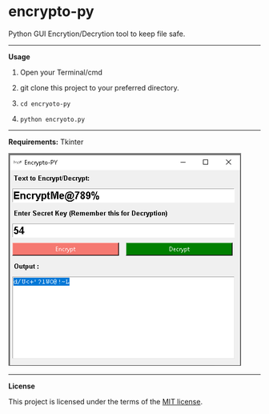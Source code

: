# encrypto-py
Python GUI Encrytion/Decrytion tool to keep file safe.

__________________________________________________________________________
**Usage**

1. Open your Terminal/cmd

2. git clone this project to your preferred directory.

3. `cd encryoto-py`

4. `python encryoto.py`


__________________________________________________________________________
**Requirements:**
Tkinter

![](Screenshot-img.png)

__________________________________________________________________________
**License**

This project is licensed under the terms of the [MIT license](https://github.com/nagracks/organizer/blob/master/LICENSE).
